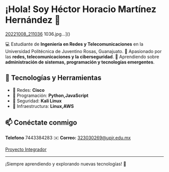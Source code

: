 # ¡Hola! Soy Héctor Horacio Martínez Hernández 👋
[20221008_211036](https://github.com/user-attachments/assets/8df83557-a346-43a9-97ca-13cf474dd3b0)
1036.jpg…]()


💻 Estudiante de **Ingeniería en Redes y Telecomunicaciones** en la Universidad Politécnica de Juventino Rosas, Guanajuato.
📡 Apasionado por las **redes, telecomunicaciones y la ciberseguridad**.
🚀 Aprendiendo sobre **administración de sistemas, programación y tecnologías emergentes**.

## 🚀 Tecnologías y Herramientas

- 🔹 Redes: **Cisco**
- 🔹 Programación: **Python,JavaScript**
- 🔹 Seguridad: **Kali Linux**
- 🔹 Infraestructura: **Linux,AWS**

## 📫 Conéctate conmigo
**Telefono** 7443384283
✉️ **Correo:** 323030269@upjr.edu.mx 

[Proyecto Integrador](https://hector125-38.github.io/Proyecto-Integradogithub.io/)

---
¡Siempre aprendiendo y explorando nuevas tecnologías! 🚀
